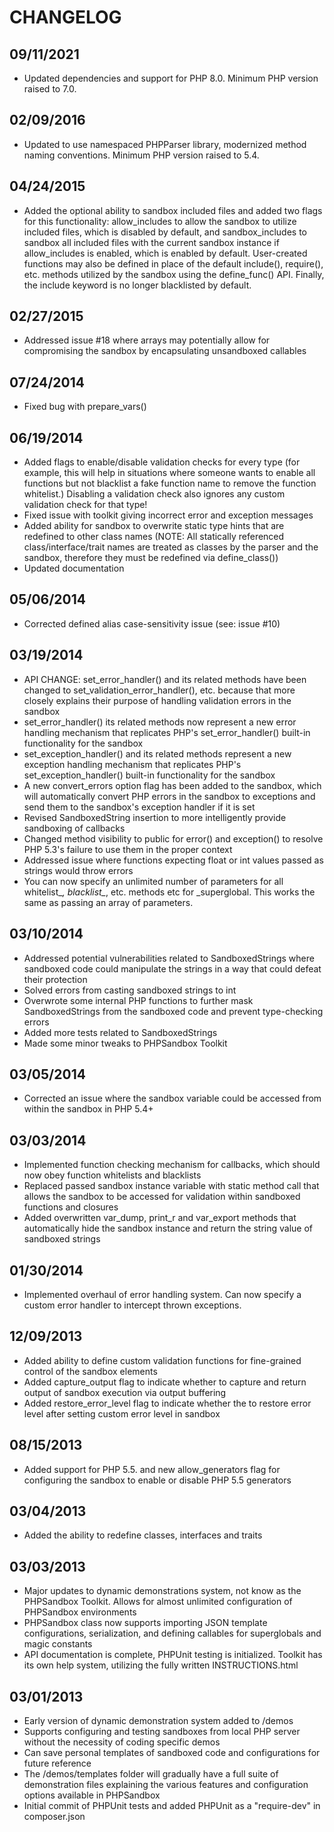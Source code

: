 # CHANGELOG

## 09/11/2021
- Updated dependencies and support for PHP 8.0. Minimum PHP version raised to 7.0.

## 02/09/2016
- Updated to use namespaced PHPParser library, modernized method naming conventions. Minimum PHP version raised to 5.4.

## 04/24/2015
- Added the optional ability to sandbox included files and added two flags for this functionality: allow_includes to allow the sandbox to utilize included files, which is disabled by default, and sandbox_includes to sandbox all included files with the current sandbox instance if allow_includes is enabled, which is enabled by default. User-created functions may also be defined in place of the default include(), require(), etc. methods utilized by the sandbox using the define_func() API. Finally, the include keyword is no longer blacklisted by default.

## 02/27/2015
- Addressed issue #18 where arrays may potentially allow for compromising the sandbox by encapsulating unsandboxed callables

## 07/24/2014
- Fixed bug with prepare_vars()

## 06/19/2014
- Added flags to enable/disable validation checks for every type (for example, this will help in situations where someone wants to enable all functions but not blacklist a fake function name to remove the function whitelist.) Disabling a validation check also ignores any custom validation check for that type!
- Fixed issue with toolkit giving incorrect error and exception messages
- Added ability for sandbox to overwrite static type hints that are redefined to other class names (NOTE: All statically referenced class/interface/trait names are treated as classes by the parser and the sandbox, therefore they must be redefined via define_class())
- Updated documentation

## 05/06/2014
- Corrected defined alias case-sensitivity issue (see: issue #10)

## 03/19/2014
- API CHANGE: set_error_handler() and its related methods have been changed to set_validation_error_handler(), etc. because that more closely explains their purpose of handling validation errors in the sandbox
- set_error_handler() its related methods now represent a new error handling mechanism that replicates PHP's set_error_handler() built-in functionality for the sandbox
- set_exception_handler() and its related methods represent a new exception handling mechanism that replicates PHP's set_exception_handler() built-in functionality for the sandbox
- A new convert_errors option flag has been added to the sandbox, which will automatically convert PHP errors in the sandbox to exceptions and send them to the sandbox's exception handler if it is set
- Revised SandboxedString insertion to more intelligently provide sandboxing of callbacks
- Changed method visibility to public for error() and exception() to resolve PHP 5.3's failure to use them in the proper context
- Addressed issue where functions expecting float or int values passed as strings would throw errors
- You can now specify an unlimited number of parameters for all whitelist_*, blacklist_*, etc. methods etc for _superglobal. This works the same as passing an array of parameters.

## 03/10/2014
- Addressed potential vulnerabilities related to SandboxedStrings where sandboxed code could manipulate the strings in a way that could defeat their protection
- Solved errors from casting sandboxed strings to int
- Overwrote some internal PHP functions to further mask SandboxedStrings from the sandboxed code and prevent type-checking errors
- Added more tests related to SandboxedStrings
- Made some minor tweaks to PHPSandbox Toolkit

## 03/05/2014
- Corrected an issue where the sandbox variable could be accessed from within the sandbox in PHP 5.4+

## 03/03/2014
- Implemented function checking mechanism for callbacks, which should now obey function whitelists and blacklists
- Replaced passed sandbox instance variable with static method call that allows the sandbox to be accessed for validation within sandboxed functions and closures
- Added overwritten var_dump, print_r and var_export methods that automatically hide the sandbox instance and return the string value of sandboxed strings

## 01/30/2014
- Implemented overhaul of error handling system. Can now specify a custom error handler to intercept thrown exceptions.

## 12/09/2013
- Added ability to define custom validation functions for fine-grained control of the sandbox elements
- Added capture_output flag to indicate whether to capture and return output of sandbox execution via output buffering
- Added restore_error_level flag to indicate whether the to restore error level after setting custom error level in sandbox

## 08/15/2013
- Added support for PHP 5.5. and new allow_generators flag for configuring the sandbox to enable or disable PHP 5.5 generators

## 03/04/2013
- Added the ability to redefine classes, interfaces and traits

## 03/03/2013

- Major updates to dynamic demonstrations system, not know as the PHPSandbox Toolkit. Allows for almost unlimited configuration of PHPSandbox environments
- PHPSandbox class now supports importing JSON template configurations, serialization, and defining callables for superglobals and magic constants
- API documentation is complete, PHPUnit testing is initialized. Toolkit has its own help system, utilizing the fully written INSTRUCTIONS.html

## 03/01/2013

- Early version of dynamic demonstration system added to /demos
- Supports configuring and testing sandboxes from local PHP server without the necessity of coding specific demos
- Can save personal templates of sandboxed code and configurations for future reference
- The /demos/templates folder will gradually have a full suite of demonstration files explaining the various features and configuration options available in PHPSandbox
- Initial commit of PHPUnit tests and added PHPUnit as a "require-dev" in composer.json